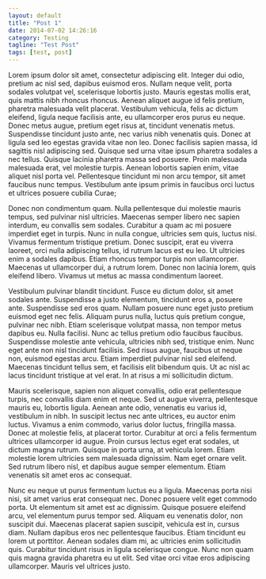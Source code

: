 ```yaml
---
layout: default
title: "Post 1"
date: 2014-07-02 14:26:16
category: Testing
tagline: "Test Post"
tags: [test, post]
---
```

Lorem ipsum dolor sit amet, consectetur adipiscing elit. Integer dui odio, pretium ac nisl sed, dapibus euismod eros. Nullam neque velit, porta sodales volutpat vel, scelerisque lobortis justo. Mauris egestas mollis erat, quis mattis nibh rhoncus rhoncus. Aenean aliquet augue id felis pretium, pharetra malesuada velit placerat. Vestibulum vehicula, felis ac dictum eleifend, ligula neque facilisis ante, eu ullamcorper eros purus eu neque. Donec metus augue, pretium eget risus at, tincidunt venenatis metus. Suspendisse tincidunt justo ante, nec varius nibh venenatis quis. Donec at ligula sed leo egestas gravida vitae non leo. Donec facilisis sapien massa, id sagittis nisl adipiscing sed. Quisque sed urna vitae ipsum pharetra sodales a nec tellus. Quisque lacinia pharetra massa sed posuere. Proin malesuada malesuada erat, vel molestie turpis. Aenean lobortis sapien enim, vitae aliquet nisl porta vel. Pellentesque tincidunt mi non arcu tempor, sit amet faucibus nunc tempus. Vestibulum ante ipsum primis in faucibus orci luctus et ultrices posuere cubilia Curae;

<!--more-->

Donec non condimentum quam. Nulla pellentesque dui molestie mauris tempus, sed pulvinar nisl ultricies. Maecenas semper libero nec sapien interdum, eu convallis sem sodales. Curabitur a quam ac mi posuere imperdiet eget in turpis. Nunc in nulla congue, ultricies sem quis, luctus nisi. Vivamus fermentum tristique pretium. Donec suscipit, erat eu viverra laoreet, orci nulla adipiscing tellus, id rutrum lacus est eu leo. Ut ultricies enim a sodales dapibus. Etiam rhoncus tempor turpis non ullamcorper. Maecenas ut ullamcorper dui, a rutrum lorem. Donec non lacinia lorem, quis eleifend libero. Vivamus ut metus ac massa condimentum laoreet.

Vestibulum pulvinar blandit tincidunt. Fusce eu dictum dolor, sit amet sodales ante. Suspendisse a justo elementum, tincidunt eros a, posuere ante. Suspendisse sed eros quam. Nullam posuere nunc eget justo pretium euismod eget nec felis. Aliquam purus nulla, luctus quis pretium congue, pulvinar nec nibh. Etiam scelerisque volutpat massa, non tempor metus dapibus eu. Nulla facilisi. Nunc ac tellus pretium odio faucibus faucibus. Suspendisse molestie ante vehicula, ultricies nibh sed, tristique enim. Nunc eget ante non nisl tincidunt facilisis. Sed risus augue, faucibus ut neque non, euismod egestas arcu. Etiam imperdiet pulvinar nisl sed eleifend. Maecenas tincidunt tellus sem, et facilisis elit bibendum quis. Ut ac nisl ac lacus tincidunt tristique at vel erat. In at risus a mi sollicitudin dictum.

Mauris scelerisque, sapien non aliquet convallis, odio erat pellentesque turpis, nec convallis diam enim et neque. Sed ut augue viverra, pellentesque mauris eu, lobortis ligula. Aenean ante odio, venenatis eu varius id, vestibulum in nibh. In suscipit lectus nec ante ultrices, eu auctor enim luctus. Vivamus a enim commodo, varius dolor luctus, fringilla massa. Donec at molestie felis, at placerat tortor. Curabitur at orci a felis fermentum ultrices ullamcorper id augue. Proin cursus lectus eget erat sodales, ut dictum magna rutrum. Quisque in porta urna, at vehicula lorem. Etiam molestie lorem ultricies sem malesuada dignissim. Nam eget ornare velit. Sed rutrum libero nisl, et dapibus augue semper elementum. Etiam venenatis sit amet eros ac consequat.

Nunc eu neque ut purus fermentum luctus eu a ligula. Maecenas porta nisi nisi, sit amet varius erat consequat nec. Donec posuere velit eget commodo porta. Ut elementum sit amet est ac dignissim. Quisque posuere eleifend arcu, vel elementum purus tempor sed. Aliquam eu venenatis dolor, non suscipit dui. Maecenas placerat sapien suscipit, vehicula est in, cursus diam. Nullam dapibus eros nec pellentesque faucibus. Etiam tincidunt eu lorem ut porttitor. Aenean sodales diam mi, ac ultricies enim sollicitudin quis. Curabitur tincidunt risus in ligula scelerisque congue. Nunc non quam quis magna gravida pharetra eu ut elit. Sed vitae orci vitae eros adipiscing ullamcorper. Mauris vel ultrices justo.